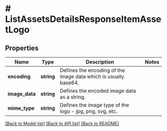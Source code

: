 # # ListAssetsDetailsResponseItemAssetLogo

## Properties

Name | Type | Description | Notes
------------ | ------------- | ------------- | -------------
**encoding** | **string** | Defines the encoding of the image data which is usually base64. |
**image_data** | **string** | Defines the encoded image data as a string. |
**mime_type** | **string** | Defines the image type of the logo - jpg, png, svg, etc. |

[[Back to Model list]](../../README.md#models) [[Back to API list]](../../README.md#endpoints) [[Back to README]](../../README.md)
